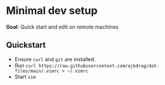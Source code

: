 # Minimal dev setup
**Goal**: Quick start and edit on remote machines

## Quickstart
- Ensure `curl` and `git` are installed.
- Run `curl https://raw.githubusercontent.com/ajkdrag/dot-files/main/.vimrc > ~/.vimrc`
- Start `vim`


